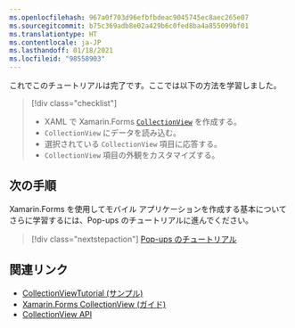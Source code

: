 ```yaml
---
ms.openlocfilehash: 967a0f703d96efbfbdeac9045745ec8aec265e07
ms.sourcegitcommit: b75c369adb8e02a429b6c0fed8ba4a855099bf01
ms.translationtype: HT
ms.contentlocale: ja-JP
ms.lasthandoff: 01/18/2021
ms.locfileid: "98558903"
---
```

これでこのチュートリアルは完了です。ここでは以下の方法を学習しました。

> [!div class="checklist"]
>
> - XAML で Xamarin.Forms [`CollectionView`](xref:Xamarin.Forms.CollectionView) を作成する。
> - `CollectionView` にデータを読み込む。
> - 選択されている `CollectionView` 項目に応答する。
> - `CollectionView` 項目の外観をカスタマイズする。

## <a name="next-steps"></a>次の手順

Xamarin.Forms を使用してモバイル アプリケーションを作成する基本についてさらに学習するには、Pop-ups のチュートリアルに進んでください。

> [!div class="nextstepaction"]
> [Pop-ups のチュートリアル](~/get-started/tutorials/pop-ups/index.yml)

## <a name="related-links"></a>関連リンク

- [CollectionViewTutorial (サンプル)](/samples/xamarin/xamarin-forms-samples/getstarted-tutorials-collectionviewtutorial/)
- [Xamarin.Forms CollectionView (ガイド)](~/xamarin-forms/user-interface/collectionview/index.md)
- [CollectionView API](xref:Xamarin.Forms.CollectionView)
